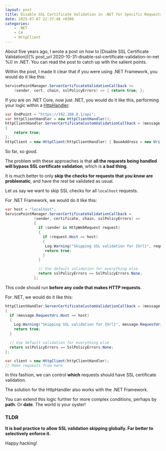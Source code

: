 ```yaml
---
layout: post
title: Disable SSL Certificate Validation in .NET for Specific Requests
date: 2025-07-07 22:37:48 +0300
categories:
    - .NET
    - C#
    - HttpClient
---
```


About five years ago, I wrote a post on how to [Disable SSL Certificate Validation]({% post_url 2020-10-31-disable-ssl-certificate-validation-in-net %}) in .NET. You can read the post to catch up with the salient points.

Within the post, I made it clear that if you were using .NET Framework, you would do it like this:

```c#
ServicePointManager.ServerCertificateValidationCallback +=
    (sender, cert, chain, sslPolicyErrors) => { return true; };
```

If you are on .NET Core, now just .NET, you would do it like this, performing your logic within a [HttpHandler](https://learn.microsoft.com/en-us/dotnet/api/system.net.http.httpclienthandler?view=net-9.0):

```c#
var EndPoint = "https://192.168.0.1/api";
var httpClientHandler = new HttpClientHandler();
httpClientHandler.ServerCertificateCustomValidationCallback = (message, cert, chain, sslPolicyErrors) =>
{
    return true;
};
httpClient = new HttpClient(httpClientHandler) { BaseAddress = new Uri(EndPoint)
```

So far, so good.

The problem with these approaches is that **all the requests being handled will bypass SSL certificate validation**, which is **a bad thing**.

It is much better to only **skip the checks for requests that you know are problematic**, and have the rest be validated as usual.

Let us say we want to skip SSL checks for all `localhost` requests.

For .NET Framework, we would do it like this:

```c#
var host = "localhost";
ServicePointManager.ServerCertificateValidationCallback =
             (sender, certificate, chain, sslPolicyErrors) =>
             {
               if (sender is HttpWebRequest request)
               {
                 if (request.Host == host)
                 {
                  Log.Warning("Skipping SSL validation for {Url}", request.RequestUri);
                  return true;
                 }
               }

               // Use default validation for everything else
               return sslPolicyErrors == SslPolicyErrors.None;
             };
```

This code should run **before any code that makes HTTP requests**.

For .NET, we would do it like this:

```c#
httpClientHandler.ServerCertificateCustomValidationCallback = (message, cert, chain, sslPolicyErrors) =>
{
  if (message.RequestUri.Host == host)
  {
    Log.Warning("Skipping SSL validation for {Url}", message.RequestUri);
    return true;
  }

  // Use default validation for everything else
  return sslPolicyErrors == SslPolicyErrors.None;
};

var client = new HttpClient(httpClientHandler);
// Make requests from here
```

In this fashion, we can control **which** requests should have SSL certificate validation.

The solution for the HttpHandler also works with the .NET Framework.

You can extend this logic further for more complex conditions, perhaps by **path**. Or **date**. The world is your oyster!

### TLDR

**It is bad practice to allow SSL validation skipping globally. Far better to selectively enforce it.**

Happy hacking!
